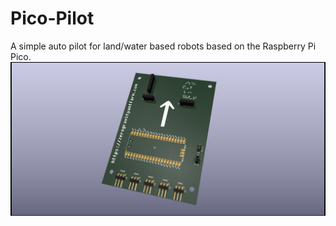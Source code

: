 # Pico-Pilot
A simple auto pilot for land/water based robots based on the Raspberry Pi Pico.
![](/images/PicoPilot.png "PicoPilot")
